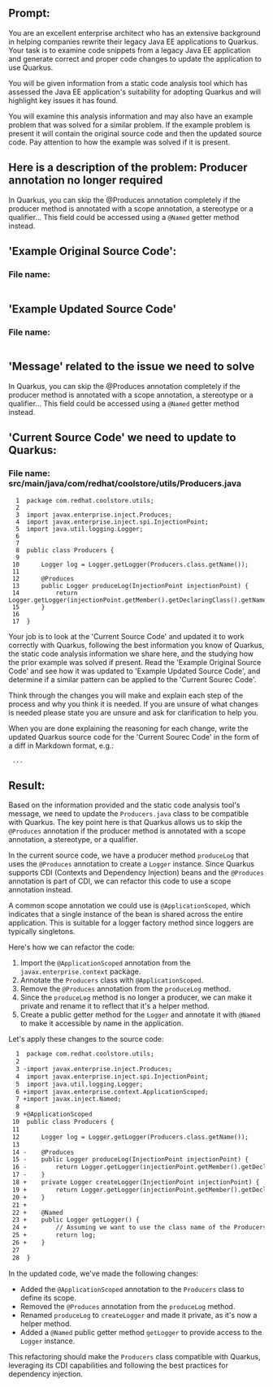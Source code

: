 ## Prompt:
You are an excellent enterprise architect who has an extensive
background in helping companies rewrite their legacy Java EE applications to 
Quarkus.  Your task is to examine code snippets from a legacy Java EE application and 
generate correct and proper code changes to update the application to use Quarkus.

You will be given information from a static code analysis tool which has assessed the 
Java EE application's suitability for adopting Quarkus and will highlight key issues it has found.

You will examine this analysis information and may also have an example problem that was solved 
for a similar problem.  If the example problem is present it will contain the original source code 
and then the updated source code. Pay attention to how the example was solved if it is present.  

## Here is a description of the problem: Producer annotation no longer required
In Quarkus, you can skip the @Produces annotation completely if the producer method is annotated with a scope annotation, a stereotype or a qualifier... This field could be accessed using a `@Named` getter method instead.

## 'Example Original Source Code':
### File name: 
```

```


## 'Example Updated Source Code'
### File name: 
```

```

## 'Message' related to the issue we need to solve
In Quarkus, you can skip the @Produces annotation completely if the producer method is annotated with a scope annotation, a stereotype or a qualifier... This field could be accessed using a `@Named` getter method instead.

## 'Current Source Code' we need to update to Quarkus:
### File name: src/main/java/com/redhat/coolstore/utils/Producers.java
```
  1  package com.redhat.coolstore.utils;
  2  
  3  import javax.enterprise.inject.Produces;
  4  import javax.enterprise.inject.spi.InjectionPoint;
  5  import java.util.logging.Logger;
  6  
  7  
  8  public class Producers {
  9  
 10      Logger log = Logger.getLogger(Producers.class.getName());
 11  
 12      @Produces
 13      public Logger produceLog(InjectionPoint injectionPoint) {
 14          return Logger.getLogger(injectionPoint.getMember().getDeclaringClass().getName());
 15      }
 16  
 17  }

```


Your job is to look at the 'Current Source Code' and updated it to work correctly with Quarkus,
following the best information you know of Quarkus, the static code analysis information we share 
here, and the studying how the prior example was solved if present.  Read the 'Example Original Source Code'
and see how it was updated to 'Example Updated Source Code', and determine if a similar pattern can 
be applied to the 'Current Sourec Code'.

Think through the changes you will make and explain each step of the process and why you think it is needed.
If you are unsure of what changes is needed please state you are unsure and ask 
for clarification to help you.

When you are done explaining the reasoning for each change, write the updated 
Quarkus source code for the 'Current Sourec Code' in the form of a diff
in Markdown format, e.g.:

```diff
 ...
```


## Result:
Based on the information provided and the static code analysis tool's message, we need to update the `Producers.java` class to be compatible with Quarkus. The key point here is that Quarkus allows us to skip the `@Produces` annotation if the producer method is annotated with a scope annotation, a stereotype, or a qualifier.

In the current source code, we have a producer method `produceLog` that uses the `@Produces` annotation to create a `Logger` instance. Since Quarkus supports CDI (Contexts and Dependency Injection) beans and the `@Produces` annotation is part of CDI, we can refactor this code to use a scope annotation instead.

A common scope annotation we could use is `@ApplicationScoped`, which indicates that a single instance of the bean is shared across the entire application. This is suitable for a logger factory method since loggers are typically singletons.

Here's how we can refactor the code:

1. Import the `@ApplicationScoped` annotation from the `javax.enterprise.context` package.
2. Annotate the `Producers` class with `@ApplicationScoped`.
3. Remove the `@Produces` annotation from the `produceLog` method.
4. Since the `produceLog` method is no longer a producer, we can make it private and rename it to reflect that it's a helper method.
5. Create a public getter method for the `Logger` and annotate it with `@Named` to make it accessible by name in the application.

Let's apply these changes to the source code:

```diff
  1  package com.redhat.coolstore.utils;
  2  
  3 -import javax.enterprise.inject.Produces;
  4  import javax.enterprise.inject.spi.InjectionPoint;
  5  import java.util.logging.Logger;
  6 +import javax.enterprise.context.ApplicationScoped;
  7 +import javax.inject.Named;
  8  
  9 +@ApplicationScoped
 10  public class Producers {
 11  
 12      Logger log = Logger.getLogger(Producers.class.getName());
 13  
 14 -    @Produces
 15 -    public Logger produceLog(InjectionPoint injectionPoint) {
 16 -        return Logger.getLogger(injectionPoint.getMember().getDeclaringClass().getName());
 17 -    }
 18 +    private Logger createLogger(InjectionPoint injectionPoint) {
 19 +        return Logger.getLogger(injectionPoint.getMember().getDeclaringClass().getName());
 20 +    }
 21 +
 22 +    @Named
 23 +    public Logger getLogger() {
 24 +        // Assuming we want to use the class name of the Producers class for the logger
 25 +        return log;
 26 +    }
 27  
 28  }
```

In the updated code, we've made the following changes:

- Added the `@ApplicationScoped` annotation to the `Producers` class to define its scope.
- Removed the `@Produces` annotation from the `produceLog` method.
- Renamed `produceLog` to `createLogger` and made it private, as it's now a helper method.
- Added a `@Named` public getter method `getLogger` to provide access to the `Logger` instance.

This refactoring should make the `Producers` class compatible with Quarkus, leveraging its CDI capabilities and following the best practices for dependency injection.


